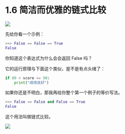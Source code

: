 # 1.6 简洁而优雅的链式比较
![](http://image.iswbm.com/20200804124133.png)

先给你看一个示例：

```python
>>> False == False == True
False
```

你知道这个表达式为什么会会返回 False 吗？

它的运行原理与下面这个类似，是不是有点头绪了：

```python
if 80 < score <= 90:
    print("成绩良好")
```

如果你还是不明白，那我再给你整个第一个例子的等价写法。

```python
>>> False == False and False == True
False
```

这个用法叫做链式比较。

![](http://image.iswbm.com/20200607174235.png)
